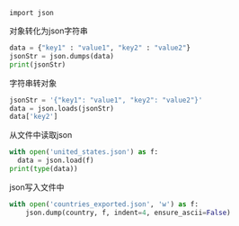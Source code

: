 ```
import json
```

对象转化为json字符串
```python
data = {"key1" : "value1", "key2" : "value2"}
jsonStr = json.dumps(data)
print(jsonStr)
```

字符串转对象
```python
jsonStr = '{"key1": "value1", "key2": "value2"}'
data = json.loads(jsonStr)
data['key2']
```

从文件中读取json
```python
with open('united_states.json') as f:
  data = json.load(f)
print(type(data))
```

json写入文件中
```python
with open('countries_exported.json', 'w') as f:
	json.dump(country, f, indent=4, ensure_ascii=False)
```

